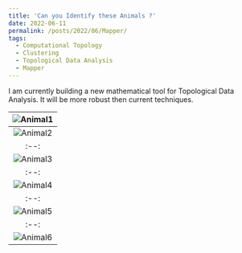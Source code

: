 ```yaml
---
title: 'Can you Identify these Animals ?'
date: 2022-06-11
permalink: /posts/2022/06/Mapper/
tags:
  - Computational Topology
  - Clustering
  - Topological Data Analysis
  - Mapper
---
```


I am currently building a new mathematical tool for Topological Data Analysis. It will be more robust then current techniques.

|![Animal1](https://pragup.github.io/images/animal_1.jpg)|
|:--:|
|![Animal2](https://pragup.github.io/images/animal_2.jpg)|
|:--:|
|![Animal3](https://pragup.github.io/images/animal_3.jpg)|
|:--:|
|![Animal4](https://pragup.github.io/images/animal_4.jpg)|
|:--:|
|![Animal5](https://pragup.github.io/images/animal_5.jpg)|
|:--:|
|![Animal6](https://pragup.github.io/images/animal_6.jpg)|